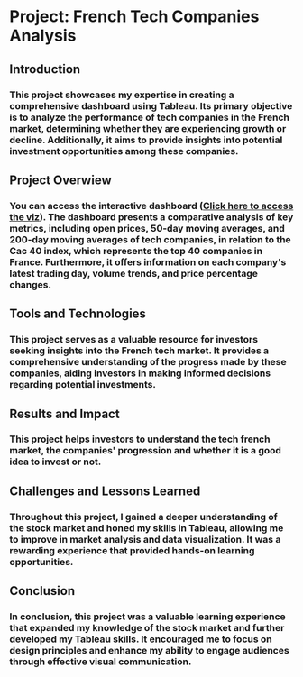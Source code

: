 # Project: French Tech Companies Analysis

## Introduction
### This project showcases my expertise in creating a comprehensive dashboard using Tableau. Its primary objective is to analyze the performance of tech companies in the French market, determining whether they are experiencing growth or decline. Additionally, it aims to provide insights into potential investment opportunities among these companies.

## Project Overwiew
### You can access the interactive dashboard ([Click here to access the viz](https://public.tableau.com/app/profile/bruno.araujo.de.carvalho/viz/FrenchStockMarketDashboard/Dashboard1?publish=yes)). The dashboard presents a comparative analysis of key metrics, including open prices, 50-day moving averages, and 200-day moving averages of tech companies, in relation to the Cac 40 index, which represents the top 40 companies in France. Furthermore, it offers information on each company's latest trading day, volume trends, and price percentage changes.

## Tools and Technologies
### This project serves as a valuable resource for investors seeking insights into the French tech market. It provides a comprehensive understanding of the progress made by these companies, aiding investors in making informed decisions regarding potential investments.

## Results and Impact
### This project helps investors to understand the tech french market, the companies' progression and whether it is a good idea to invest or not.  

## Challenges and Lessons Learned
### Throughout this project, I gained a deeper understanding of the stock market and honed my skills in Tableau, allowing me to improve in market analysis and data visualization. It was a rewarding experience that provided hands-on learning opportunities.

## Conclusion
### In conclusion, this project was a valuable learning experience that expanded my knowledge of the stock market and further developed my Tableau skills. It encouraged me to focus on design principles and enhance my ability to engage audiences through effective visual communication. 
